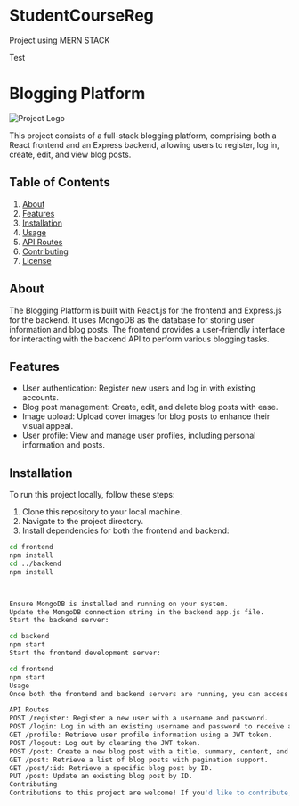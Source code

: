 # StudentCourseReg
Project using MERN STACK

Test    



# Blogging Platform

![Project Logo](project-logo.png) <!-- If available, include a logo or banner image -->

This project consists of a full-stack blogging platform, comprising both a React frontend and an Express backend, allowing users to register, log in, create, edit, and view blog posts.

## Table of Contents

1. [About](#about)
2. [Features](#features)
3. [Installation](#installation)
4. [Usage](#usage)
5. [API Routes](#api-routes)
6. [Contributing](#contributing)
7. [License](#license)

## About

The Blogging Platform is built with React.js for the frontend and Express.js for the backend. It uses MongoDB as the database for storing user information and blog posts. The frontend provides a user-friendly interface for interacting with the backend API to perform various blogging tasks.

## Features

- User authentication: Register new users and log in with existing accounts.
- Blog post management: Create, edit, and delete blog posts with ease.
- Image upload: Upload cover images for blog posts to enhance their visual appeal.
- User profile: View and manage user profiles, including personal information and posts.

## Installation

To run this project locally, follow these steps:

1. Clone this repository to your local machine.
2. Navigate to the project directory.
3. Install dependencies for both the frontend and backend:

```bash
cd frontend
npm install
cd ../backend
npm install



Ensure MongoDB is installed and running on your system.
Update the MongoDB connection string in the backend app.js file.
Start the backend server:

cd backend
npm start
Start the frontend development server:

cd frontend
npm start
Usage
Once both the frontend and backend servers are running, you can access the blogging platform through your web browser. The frontend will be available at http://localhost:3000, while the backend API will be accessible at http://localhost:3001.

API Routes
POST /register: Register a new user with a username and password.
POST /login: Log in with an existing username and password to receive a JWT token.
GET /profile: Retrieve user profile information using a JWT token.
POST /logout: Log out by clearing the JWT token.
POST /post: Create a new blog post with a title, summary, content, and optional cover image.
GET /post: Retrieve a list of blog posts with pagination support.
GET /post/:id: Retrieve a specific blog post by ID.
PUT /post: Update an existing blog post by ID.
Contributing
Contributions to this project are welcome! If you'd like to contribute, please follow the guidelines outlined in the respective frontend and backend directories.

